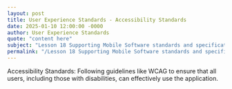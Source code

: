 ```yaml
---
layout: post
title: User Experience Standards - Accessibility Standards
date: 2025-01-10 12:00:00 -0000
author: User Experience Standards
quote: "content here"
subject: "Lesson 18 Supporting Mobile Software standards and specifications"
permalink: "/Lesson 18 Supporting Mobile Software standards and specifications/User Experience Standards/User Experience Standards - Accessibility Standards"
---
```


Accessibility Standards: Following guidelines like WCAG to ensure that all users, including those with disabilities, can effectively use the application.
